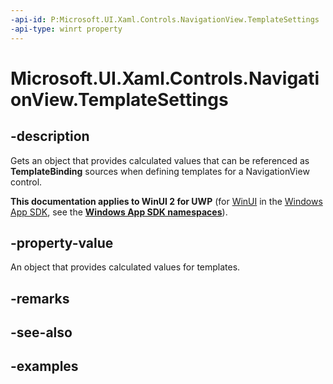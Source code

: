```yaml
---
-api-id: P:Microsoft.UI.Xaml.Controls.NavigationView.TemplateSettings
-api-type: winrt property
---
```

<!-- Property syntax.
public NavigationViewTemplateSettings TemplateSettings { get; }
-->

# Microsoft.UI.Xaml.Controls.NavigationView.TemplateSettings


## -description

Gets an object that provides calculated values that can be referenced as **TemplateBinding** sources when defining templates for a NavigationView control.


**This documentation applies to WinUI 2 for UWP** (for [WinUI](/windows/apps/winui/winui3/) in the [Windows App SDK](/windows/apps/windows-app-sdk/), see the **[Windows App SDK namespaces](/windows/windows-app-sdk/api/winrt/)**).

## -property-value

An object that provides calculated values for templates.


## -remarks


## -see-also


## -examples



